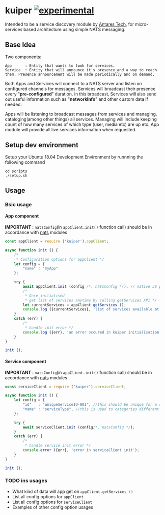 # kuiper [![experimental](http://badges.github.io/stability-badges/dist/experimental.svg)](http://github.com/badges/stability-badges)
Intended to be a service discovery module by [Antares Tech](http://antares-tech.com), for micro-services based architecture using simple NATS messaging.

## Base Idea
Two components:

	App      : Entity that wants to look for services.
	Service  : Entity that will announce it's presence and a way to reach them. Presence announcement will be made periodically and on demand.

Both Apps and Services will connect to a NATS server and listen on configured channels for messages. Services will broadcast their presence every "__pre-configured__" duration. In this broadcast, Services will also send out useful information such as "__networkInfo__" and other custom data if needed.

Apps will be listening to broadcast messages from services and managing, cataloging(among other things) all services. Managing will include keeping count of how many services of which type (user, media etc) are up etc. App module will provide all live services information when requested.

## Setup dev environment 
Setup your Ubuntu 18.04 Development Environment by runnning the following command
```
cd scripts
./setup.sh
```

## Usage

### Bsic usage

#### App component

__IMPORTANT__ : `natsConfig`(in `appClient.init()` function call) should be in accordance with [nats](https://github.com/nats-io/nats.js) modules 
```javascript
const appClient = require ('kuiper').appClient;

async function init () {
	/*
	 * Configuration options for appClient */
	let config = {
		"name" : "myApp" 
	};

	try {
		await appClient.init (config /*, natsConfig */); // native JS promise
		/*
		 * Once initialised
		 * get list of services anytime by calling getServices API */
		let currentServices = appClient.getServices ();
		console.log ({currentServices}, 'list of services available at this moment');
	}
	catch (err) {
		/*
		 * handle init error */
		console.log ({err}, 'an error occured in kuiper initialisation');
	}
}

init ();
```

#### Service component

__IMPORTANT__ : `natsConfig`(in `appClient.init()` function call) should be in accordance with [nats](https://github.com/nats-io/nats.js) modules 
```javascript
const serviceClient = require ('kuiper').serviceClient;

async function init () {
	let config = {
		"id"   : "uniqueServiceID-001", //this should be unique for a service name
		"name" : "serviceType", //this is used to categories different instance of a service type on app side
	};

	try {
		await serviceClient.init (config/*, natsConfig */);
	}
	catch (err) {
		/*
		 * handle service init error */
		console.error ({err}, 'error in serviceClient init');
	}
}

init ();
```

### TODO ins usages

- What kind of data will app get on `appClient.getServices ()`
- List all config options for `appClient`
- List all config options for `serviceClient`
- Examples of other config option usages
